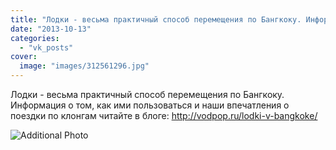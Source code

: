```yaml
---
title: "Лодки - весьма практичный способ перемещения по Бангкоку. Информация о том, как ими пользоваться и н..."
date: "2013-10-13"
categories: 
  - "vk_posts"
cover:
  image: "images/312561296.jpg"
---
```


Лодки - весьма практичный способ перемещения по Бангкоку. Информация о том, как ими пользоваться и наши впечатления о поездки по клонгам читайте в блоге: http://vodpop.ru/lodki-v-bangkoke/

![Additional Photo](https://vodpop.ru/wp-content/uploads/2023/07/312561297.jpg)
